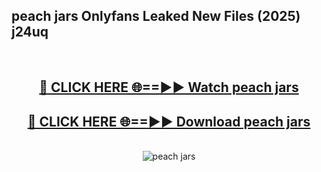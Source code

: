 <h2>peach jars Onlyfans Leaked New Files (2025) j24uq</h2>
<br>
<div align="center">
<h2><a href="https://mediafiles.top/peach_jars&ref=git" rel="nofollow">🔴 CLICK HERE 🌐==►► Watch peach jars</a></h2>
<h2><a href="https://mediafiles.top/peach_jars&ref=git" rel="nofollow">🔴 CLICK HERE 🌐==►► Download peach jars</a></h2>
<br>
<a href="https://mediafiles.top/peach_jars&ref=git" rel="nofollow" data-target="animated-image.originalLink"><img src="https://i.ibb.co.com/xMMVF88/686577567.gif" alt="peach jars" style="max-width: 100%; display: inline-block;" data-target="animated-image.originalImage"></a>
</div>
<br>
<br>